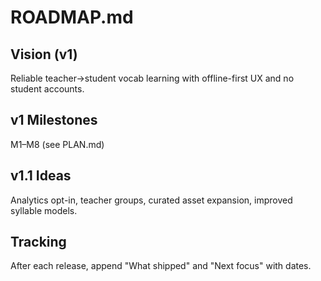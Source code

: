# ROADMAP.md

## Vision (v1)

Reliable teacher→student vocab learning with offline-first UX and no student accounts.

## v1 Milestones

M1–M8 (see PLAN.md)

## v1.1 Ideas

Analytics opt-in, teacher groups, curated asset expansion, improved syllable models.

## Tracking

After each release, append "What shipped" and "Next focus" with dates.